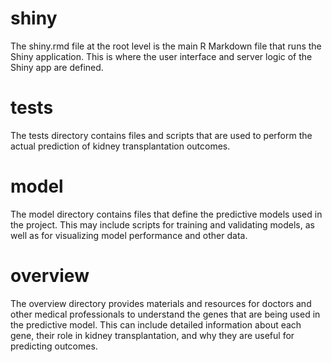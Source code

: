 # shiny
The shiny.rmd file at the root level is the main R Markdown file that runs the Shiny application. This is where the user interface and server logic of the Shiny app are defined.

# tests
The tests directory contains files and scripts that are used to perform the actual prediction of kidney transplantation outcomes. 

# model
The model directory contains files that define the predictive models used in the project. This may include scripts for training and validating models, as well as for visualizing model performance and other data.

# overview
The overview directory provides materials and resources for doctors and other medical professionals to understand the genes that are being used in the predictive model. This can include detailed information about each gene, their role in kidney transplantation, and why they are useful for predicting outcomes.